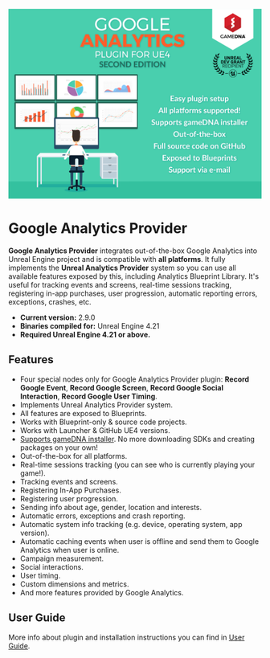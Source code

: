 ![Splash](Resources/Splash.png)

# Google Analytics Provider

**Google Analytics Provider** integrates out-of-the-box Google Analytics into Unreal Engine project and is compatible with **all platforms**. It fully implements the **Unreal Analytics Provider** system so you can use all available features exposed by this, including Analytics Blueprint Library. It's useful for tracking events and screens, real-time sessions tracking, registering in-app purchases, user progression, automatic reporting errors, exceptions, crashes, etc.

* **Current version:** 2.9.0
* **Binaries compiled for:** Unreal Engine 4.21
* **Required Unreal Engine 4.21 or above.**

## Features
* Four special nodes only for Google Analytics Provider plugin: **Record Google Event**, **Record Google Screen**, **Record Google Social Interaction**, **Record Google User Timing**.
* Implements Unreal Analytics Provider system.
* All features are exposed to Blueprints.
* Works with Blueprint-only & source code projects.
* Works with Launcher & GitHub UE4 versions.
* [Supports gameDNA installer](https://github.com/gameDNAstudio/gameDNAinstaller). No more downloading SDKs and creating packages on your own!
* Out-of-the-box for all platforms.
* Real-time sessions tracking (you can see who is currently playing your game!).
* Tracking events and screens.
* Registering In-App Purchases.
* Registering user progression.
* Sending info about age, gender, location and interests.
* Automatic errors, exceptions and crash reporting.
* Automatic system info tracking (e.g. device, operating system, app version).
* Automatic caching events when user is offline and send them to Google Analytics when user is online.
* Campaign measurement.
* Social interactions.
* User timing.
* Custom dimensions and metrics.
* And more features provided by Google Analytics.

## User Guide
More info about plugin and installation instructions you can find in [User Guide](Documentation/GoogleAnalytics_UserGuide.pdf).
